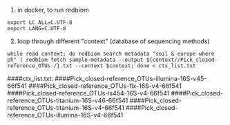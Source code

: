 1. in docker, to run redbiom
```
export LC_ALL=C.UTF-8
export LANG=C.UTF-8
```

2. loop through different "context" (database of sequencing methods)
```
while read context; do redbiom search metadata "soil & europe where ph" | redbiom fetch sample-metadata --output ${context//Pick_closed-reference_OTUs-/}.txt --context $context; done < ctx_list.txt 
```

####ctx_list.txt:
####Pick_closed-reference_OTUs-illumina-16S-v45-66f541
####Pick_closed-reference_OTUs-flx-16S-v4-66f541
####Pick_closed-reference_OTUs-ls454-16S-v4-66f541
####Pick_closed-reference_OTUs-titanium-16S-v46-66f541
####Pick_closed-reference_OTUs-titanium-16S-v4-66f541
####Pick_closed-reference_OTUs-illumina-16S-v4-66f541
 
